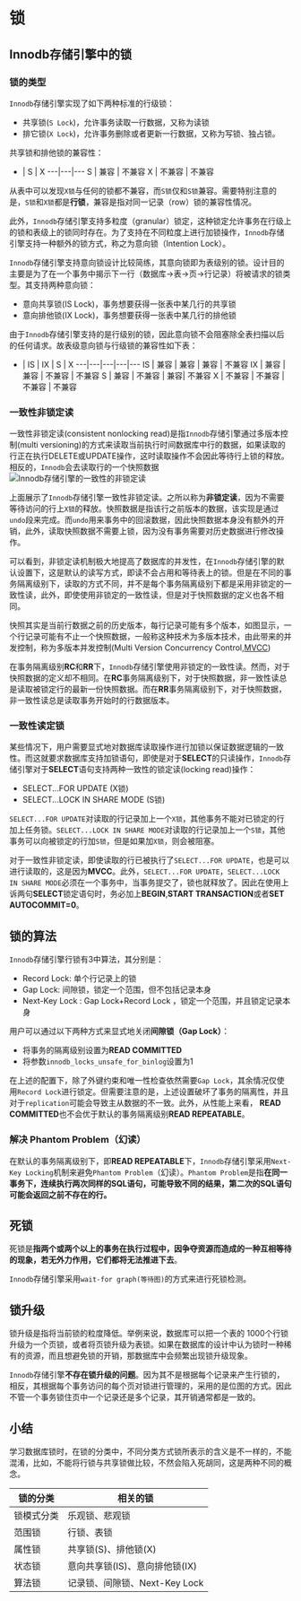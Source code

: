 # 锁

## Innodb存储引擎中的锁

### 锁的类型

`Innodb`存储引擎实现了如下两种标准的行级锁：
- 共享锁(`S Lock`)，允许事务读取一行数据，又称为读锁
- 排它锁(`X Lock`)，允许事务删除或者更新一行数据，又称为写锁、独占锁。

共享锁和排他锁的兼容性：

- | S | X
---|---|---
S | 兼容 | 不兼容 
X | 不兼容 |  不兼容

从表中可以发现`X锁`与任何的锁都不兼容，而`S锁`仅和`S锁`兼容。需要特别注意的是，`S锁`和`X锁`都是**行锁**，兼容是指对同一记录（row）锁的兼容性情况。

此外，`Innodb`存储引擎支持多粒度（granular）锁定，这种锁定允许事务在行级上的锁和表级上的锁同时存在。为了支持在不同粒度上进行加锁操作，`Innodb`存储引擎支持一种额外的锁方式，称之为意向锁（Intention Lock）。

`Innodb`存储引擎支持意向锁设计比较简练，其意向锁即为表级别的锁。设计目的主要是为了在一个事务中揭示下一行（数据库->表->页->行记录）将被请求的锁类型。其支持两种意向锁：
- 意向共享锁(IS Lock)，事务想要获得一张表中某几行的共享锁
- 意向排他锁(IX Lock)，事务想要获得一张表中某几行的排他锁

由于`Innodb`存储引擎支持的是行级别的锁，因此意向锁不会阻塞除全表扫描以后的任何请求。故表级意向锁与行级锁的兼容性如下表：

- | IS | IX | S | X
---|---|---|---|---
IS | 兼容 | 兼容 | 兼容 | 不兼容 
IX | 兼容 |  兼容 |  不兼容 |  不兼容
S | 兼容 |  不兼容 |  兼容|  不兼容
X | 不兼容 |  不兼容 |  不兼容 |  不兼容

### 一致性非锁定读

一致性非锁定读(consistent nonlocking read)是指`Innodb`存储引擎通过多版本控制(multi versioning)的方式来读取当前执行时间数据库中行的数据，如果读取的行正在执行DELETE或UPDATE操作，这时读取操作不会因此等待行上锁的释放。相反的，`Innodb`会去读取行的一个快照数据
![Innodb存储引擎的一致性的非锁定读](/img/mysql/c-nl-read.jpg)

上面展示了`Innodb`存储引擎一致性非锁定读。之所以称为**非锁定读**，因为不需要等待访问的行上`X锁`的释放。快照数据是指该行之前版本的数据，该实现是通过`undo`段来完成。而`undo`用来事务中的回滚数据，因此快照数据本身没有额外的开销，此外，读取快照数据不需要上锁，因为没有事务需要对历史数据进行修改操作。

可以看到，非锁定读机制极大地提高了数据库的并发性，在`Innodb`存储引擎的默认设置下，这是默认的读写方式，即读不会占用和等待表上的锁。但是在不同的事务隔离级别下，读取的方式不同，并不是每个事务隔离级别下都是采用非锁定的一致性读，此外，即使使用非锁定的一致性读，但是对于快照数据的定义也各不相同。

快照其实是当前行数据之前的历史版本，每行记录可能有多个版本，如图显示，一个行记录可能有不止一个快照数据，一般称这种技术为多版本技术，由此带来的并发控制，称为多版本并发控制(Multi Version Concurrency Control,[MVCC](https://dev.mysql.com/doc/refman/5.7/en/innodb-multi-versioning.html))

在事务隔离级别**RC**和**RR**下，`Innodb`存储引擎使用非锁定的一致性读。然而，对于快照数据的定义却不相同。在**RC**事务隔离级别下，对于快照数据，非一致性读总是读取被锁定行的最新一份快照数据。而在**RR**事务隔离级别下，对于快照数据，非一致性读总是读取事务开始时的行数据版本。

### 一致性读定锁

某些情况下，用户需要显式地对数据库读取操作进行加锁以保证数据逻辑的一致性。而这就要求数据库支持加锁语句，即使是对于**SELECT**的只读操作，`Innodb`存储引擎对于**SELECT**语句支持两种一致性的锁定读(locking read)操作：
- SELECT...FOR UPDATE         (X锁)
- SELECT...LOCK IN SHARE MODE (S锁)

`SELECT...FOR UPDATE`对读取的行记录加上一个`X锁`，其他事务不能对已锁定的行加上任务锁。`SELECT...LOCK IN SHARE MODE`对读取的行记录加上一个`S锁`，其他事务可以向被锁定的行加`S锁`，但是如果加`X锁`，则会被阻塞。

对于一致性非锁定读，即使读取的行已被执行了`SELECT...FOR UPDATE`，也是可以进行读取的，这是因为**MVCC**。此外，`SELECT...FOR UPDATE`，`SELECT...LOCK IN SHARE MODE`必须在一个事务中，当事务提交了，锁也就释放了。因此在使用上诉两句**SELECT**锁定语句时，务必加上**BEGIN**,**START TRANSACTION**或者**SET AUTOCOMMIT=0**。

## 锁的算法

`Innodb`存储引擎行锁有3中算法，其分别是：
- Record Lock: 单个行记录上的锁
- Gap Lock: 间隙锁，锁定一个范围，但不包括记录本身
- Next-Key Lock : Gap Lock+Record Lock ，锁定一个范围，并且锁定记录本身

用户可以通过以下两种方式来显式地关闭**间隙锁（Gap Lock）**：
- 将事务的隔离级别设置为**READ COMMITTED**
- 将参数`innodb_locks_unsafe_for_binlog`设置为1

在上述的配置下，除了外键约束和唯一性检查依然需要`Gap Lock`，其余情况仅使用`Record Lock`进行锁定。但需要注意的是，上述设置破坏了事务的隔离性，并且对于`replication`可能会导致主从数据的不一致。此外，从性能上来看， **READ COMMITTED**也不会优于默认的事务隔离级别**READ REPEATABLE**。

### 解决 Phantom Problem（幻读）

在默认的事务隔离级别下，即**READ REPEATABLE**下，`Innodb`存储引擎采用`Next-Key Locking`机制来避免`Phantom Problem`（幻读）。`Phantom Problem`是指**在同一事务下，连续执行两次同样的SQL语句，可能导致不同的结果，第二次的SQL语句可能会返回之前不存在的行。**

## 死锁

死锁是**指两个或两个以上的事务在执行过程中，因争夺资源而造成的一种互相等待的现象，若无外力作用，它们都将无法推进下去**。

`Innodb`存储引擎采用`wait-for graph(等待图)`的方式来进行死锁检测。

## 锁升级

锁升级是指将当前锁的粒度降低。举例来说，数据库可以把一个表的 1000个行锁升级为一个页锁，或者将页锁升级为表锁。如果在数据库的设计中认为锁时一种稀有的资源，而且想避免锁的开销，那数据库中会频繁出现锁升级现象。

`Innodb`存储引擎**不存在锁升级的问题**。因为其不是根据每个记录来产生行锁的，相反，其根据每个事务访问的每个页对锁进行管理的，采用的是位图的方式。因此不管一个事务锁住页中一个记录还是多个记录，其开销通常都是一致的。

## 小结

学习数据库锁时，在锁的分类中，不同分类方式锁所表示的含义是不一样的，不能混淆，比如，不能将行锁与共享锁做比较，不然会陷入死胡同，这是两种不同的概念。

锁的分类 | 相关的锁
---|---
锁模式分类 | 乐观锁、悲观锁
范围锁 | 行锁、表锁
属性锁 | 共享锁(S)、排他锁(X)
状态锁 | 意向共享锁(IS)、意向排他锁(IX)
算法锁 | 记录锁、间隙锁、Next-Key Lock
